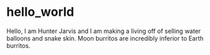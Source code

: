 # hello_world


Hello, I am Hunter Jarvis and I am making a living off of selling water balloons and snake skin. Moon burritos are incredibly inferior to Earth burritos.
